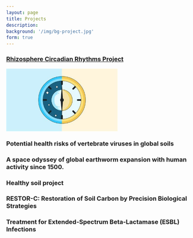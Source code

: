```yaml
---
layout: page
title: Projects
description: 
background: '/img/bg-project.jpg'
form: true
---
```



### [Rhizosphere Circadian Rhythms Project](/project/circadian.md)
<img src="project/clock.jpg" width="300" align="middle">

### Potential health risks of vertebrate viruses in global soils

### A space odyssey of global earthworm expansion with human activity since 1500.

### Healthy soil project

### RESTOR-C: Restoration of Soil Carbon by Precision Biological Strategies

### Treatment for Extended-Spectrum Beta-Lactamase (ESBL) Infections 
